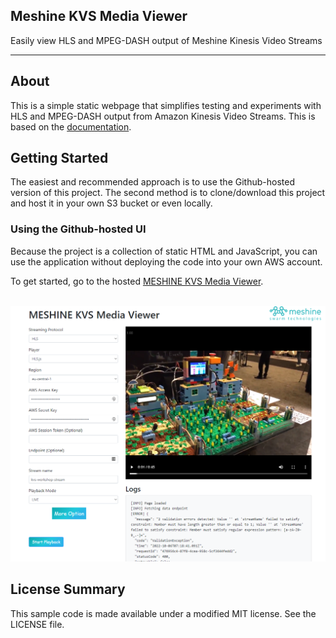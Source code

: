 ##  Meshine KVS Media Viewer

Easily view HLS and MPEG-DASH output of Meshine Kinesis Video Streams
* * *
## About
This is a simple static webpage that simplifies testing and experiments with HLS and MPEG-DASH output from Amazon Kinesis Video Streams. This is based on the <a href="https://docs.aws.amazon.com/kinesisvideostreams/latest/dg/how-hls.html">documentation</a>.

## Getting Started
The easiest and recommended approach is to use the Github-hosted version of this project. The second method is to clone/download this project and host it in your own S3 bucket or even locally.

### Using the Github-hosted UI
Because the project is a collection of static HTML and JavaScript, you can use the application without deploying the code into your own AWS account.

To get started, go to the hosted [MESHINE KVS Media Viewer](https://burak-meshine.github.io/meshine-kvs-media-viewer/).

<br />
<a href="https://burak-meshine.github.io/meshine-kvs-media-viewer/"><img border="0" src="kvs_screen.png"></a>

## License Summary

This sample code is made available under a modified MIT license. See the LICENSE file.
